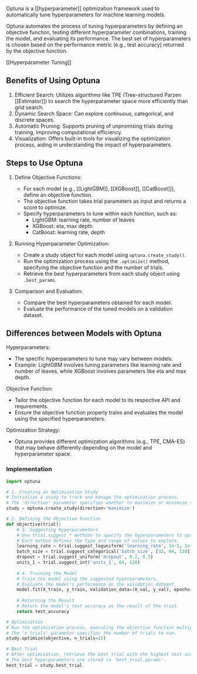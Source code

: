 Optuna is a [[hyperparameter]] optimization framework used to automatically tune hyperparameters for machine learning models.

Optuna automates the process of tuning hyperparameters by defining an objective function, testing different hyperparameter combinations, training the model, and evaluating its performance. The best set of hyperparameters is chosen based on the performance metric (e.g., test accuracy) returned by the objective function.

[[Hyperparameter Tuning]]
## Benefits of Using Optuna

1. Efficient Search: Utilizes algorithms like TPE (Tree-structured Parzen [[Estimator]]) to search the hyperparameter space more efficiently than grid search.
2. Dynamic Search Space: Can explore continuous, categorical, and discrete spaces.
3. Automatic Pruning: Supports pruning of unpromising trials during training, improving computational efficiency.
4. Visualization: Offers built-in tools for visualizing the optimization process, aiding in understanding the impact of hyperparameters.

## Steps to Use Optuna

1. Define Objective Functions:
   - For each model (e.g., [[LightGBM]], [[XGBoost]], [[CatBoost]]), define an objective function.
   - The objective function takes trial parameters as input and returns a score to optimize.
   - Specify hyperparameters to tune within each function, such as:
     - LightGBM: learning rate, number of leaves
     - XGBoost: eta, max depth
     - CatBoost: learning rate, depth

2. Running Hyperparameter Optimization:
   - Create a study object for each model using `optuna.create_study()`.
   - Run the optimization process using the `.optimize()` method, specifying the objective function and the number of trials.
   - Retrieve the best hyperparameters from each study object using `.best_params`.

3. Comparison and Evaluation:
   - Compare the best hyperparameters obtained for each model.
   - Evaluate the performance of the tuned models on a validation dataset.

## Differences between Models with Optuna

Hyperparameters:
  - The specific hyperparameters to tune may vary between models.
  - Example: LightGBM involves tuning parameters like learning rate and number of leaves, while XGBoost involves parameters like eta and max depth.

Objective Function:
  - Tailor the objective function for each model to its respective API and requirements.
  - Ensure the objective function properly trains and evaluates the model using the specified hyperparameters.

Optimization Strategy:
  - Optuna provides different optimization algorithms (e.g., TPE, CMA-ES) that may behave differently depending on the model and hyperparameter space.
### Implementation

```python
import optuna

# 1. Creating an Optimization Study
# Initialize a study to track and manage the optimization process.
# The 'direction' parameter specifies whether to maximize or minimize the objective function.
study = optuna.create_study(direction='maximize')

# 2. Defining the Objective Function
def objective(trial):
    # 3. Suggesting Hyperparameters
    # Use trial.suggest_* methods to specify the hyperparameters to optimize.
    # Each method defines the type and range of values to explore.
    learning_rate = trial.suggest_loguniform('learning_rate', 1e-5, 1e-2)
    batch_size = trial.suggest_categorical('batch_size', [32, 64, 128])
    dropout = trial.suggest_uniform('dropout', 0.2, 0.5)
    units_1 = trial.suggest_int('units_1', 64, 128)
    
    # 4. Training the Model
    # Train the model using the suggested hyperparameters.
    # Evaluate the model's performance on the validation dataset.
    model.fit(X_train, y_train, validation_data=(X_val, y_val), epochs=config['epochs'], batch_size=batch_size, callbacks=[...])
    
    # Returning the Result
    # Return the model's test accuracy as the result of the trial.
    return test_accuracy

# Optimization
# Run the optimization process, executing the objective function multiple times.
# The 'n_trials' parameter specifies the number of trials to run.
study.optimize(objective, n_trials=15)

# Best Trial
# After optimization, retrieve the best trial with the highest test accuracy.
# The best hyperparameters are stored in 'best_trial.params'.
best_trial = study.best_trial
```